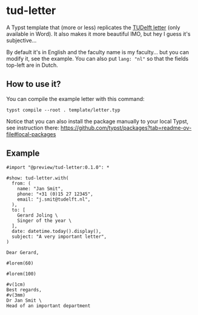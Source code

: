 # tud-letter

A Typst template that (more or less) replicates the [TUDelft letter](https://www.tudelft.nl/huisstijl/) (only available in Word).
It also makes it more beautiful IMO, but hey I guess it's subjective...

By default it's in English and the faculty name is my faculty... but you can modify it, see the example. 
You can also put `lang: "nl"` so that the fields top-left are in Dutch.

## How to use it?

You can compile the example letter with this command:

`typst compile --root . template/letter.typ`

Notice that you can also install the package manually to your local Typst, see instruction there:
<https://github.com/typst/packages?tab=readme-ov-file#local-packages>


## Example

```typst
#import "@preview/tud-letter:0.1.0": *

#show: tud-letter.with(
  from: (
    name: "Jan Smit",
    phone: "+31 (0)15 27 12345",
    email: "j.smit@tudelft.nl",
  ),
  to: [
    Gerard Joling \
    Singer of the year \  
  ],
  date: datetime.today().display(),
  subject: "A very important letter",
)

Dear Gerard, 

#lorem(60)

#lorem(100)

#v(1cm)
Best regards, 
#v(3mm)
Dr Jan Smit \
Head of an important department
```

